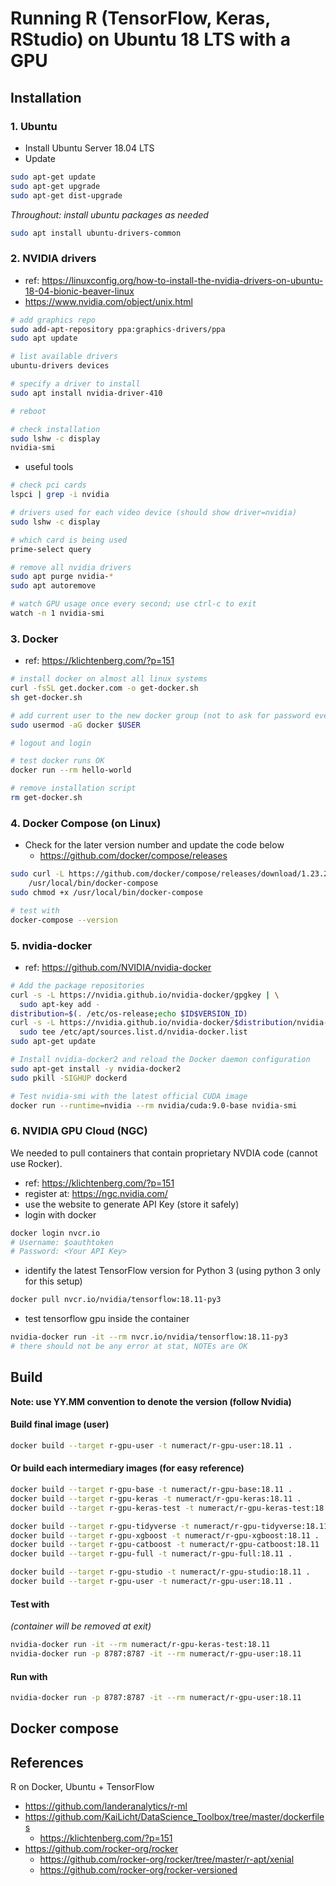 # Running R (TensorFlow, Keras, RStudio) on Ubuntu 18 LTS with a GPU


## Installation


### 1. Ubuntu

- Install Ubuntu Server 18.04 LTS
- Update

```sh
sudo apt-get update
sudo apt-get upgrade
sudo apt-get dist-upgrade
```

_Throughout: install ubuntu packages as needed_

```sh
sudo apt install ubuntu-drivers-common
```


### 2. NVIDIA drivers

- ref: https://linuxconfig.org/how-to-install-the-nvidia-drivers-on-ubuntu-18-04-bionic-beaver-linux
- https://www.nvidia.com/object/unix.html

```sh
# add graphics repo
sudo add-apt-repository ppa:graphics-drivers/ppa
sudo apt update

# list available drivers
ubuntu-drivers devices

# specify a driver to install
sudo apt install nvidia-driver-410

# reboot

# check installation
sudo lshw -c display
nvidia-smi
```

- useful tools

```sh
# check pci cards
lspci | grep -i nvidia

# drivers used for each video device (should show driver=nvidia)
sudo lshw -c display

# which card is being used
prime-select query

# remove all nvidia drivers
sudo apt purge nvidia-*
sudo apt autoremove

# watch GPU usage once every second; use ctrl-c to exit
watch -n 1 nvidia-smi
```


### 3. Docker

- ref: https://klichtenberg.com/?p=151

```sh
# install docker on almost all linux systems
curl -fsSL get.docker.com -o get-docker.sh
sh get-docker.sh

# add current user to the new docker group (not to ask for password every time)
sudo usermod -aG docker $USER

# logout and login

# test docker runs OK
docker run --rm hello-world

# remove installation script
rm get-docker.sh
```


### 4. Docker Compose (on Linux)

- Check for the later version number and update the code below
    + https://github.com/docker/compose/releases

```sh
sudo curl -L https://github.com/docker/compose/releases/download/1.23.2/docker-compose-`uname -s`-`uname -m` -o \
    /usr/local/bin/docker-compose
sudo chmod +x /usr/local/bin/docker-compose

# test with
docker-compose --version
```


### 5. nvidia-docker

- ref: https://github.com/NVIDIA/nvidia-docker

```sh
# Add the package repositories
curl -s -L https://nvidia.github.io/nvidia-docker/gpgkey | \
  sudo apt-key add -
distribution=$(. /etc/os-release;echo $ID$VERSION_ID)
curl -s -L https://nvidia.github.io/nvidia-docker/$distribution/nvidia-docker.list | \
  sudo tee /etc/apt/sources.list.d/nvidia-docker.list
sudo apt-get update

# Install nvidia-docker2 and reload the Docker daemon configuration
sudo apt-get install -y nvidia-docker2
sudo pkill -SIGHUP dockerd

# Test nvidia-smi with the latest official CUDA image
docker run --runtime=nvidia --rm nvidia/cuda:9.0-base nvidia-smi
```


### 6. NVIDIA GPU Cloud (NGC)

We needed to pull containers that contain proprietary NVDIA code (cannot use Rocker).

- ref: https://klichtenberg.com/?p=151
- register at: https://ngc.nvidia.com/
- use the website to generate API Key (store it safely)
- login with docker

```sh
docker login nvcr.io
# Username: $oauthtoken
# Password: <Your API Key>
```

- identify the latest TensorFlow version for Python 3 (using python 3 only for this setup)

```sh
docker pull nvcr.io/nvidia/tensorflow:18.11-py3
```

- test tensorflow gpu inside the container
```sh
nvidia-docker run -it --rm nvcr.io/nvidia/tensorflow:18.11-py3
# there should not be any error at stat, NOTEs are OK
```


## Build

**Note: use YY.MM convention to denote the version (follow Nvidia)**

#### Build final image (user)

```sh
docker build --target r-gpu-user -t numeract/r-gpu-user:18.11 .
```

#### Or build each intermediary images (for easy reference)


```sh
docker build --target r-gpu-base -t numeract/r-gpu-base:18.11 .
docker build --target r-gpu-keras -t numeract/r-gpu-keras:18.11 .
docker build --target r-gpu-keras-test -t numeract/r-gpu-keras-test:18.11 .

docker build --target r-gpu-tidyverse -t numeract/r-gpu-tidyverse:18.11 .
docker build --target r-gpu-xgboost -t numeract/r-gpu-xgboost:18.11 .
docker build --target r-gpu-catboost -t numeract/r-gpu-catboost:18.11 .
docker build --target r-gpu-full -t numeract/r-gpu-full:18.11 .

docker build --target r-gpu-studio -t numeract/r-gpu-studio:18.11 .
docker build --target r-gpu-user -t numeract/r-gpu-user:18.11 .
```

#### Test with

_(container will be removed at exit)_

```sh
nvidia-docker run -it --rm numeract/r-gpu-keras-test:18.11
nvidia-docker run -p 8787:8787 -it --rm numeract/r-gpu-user:18.11
```


#### Run with

```sh
nvidia-docker run -p 8787:8787 -it --rm numeract/r-gpu-user:18.11
```

## Docker compose



## References


R on Docker, Ubuntu + TensorFlow

- https://github.com/landeranalytics/r-ml
- https://github.com/KaiLicht/DataScience_Toolbox/tree/master/dockerfiles
    + https://klichtenberg.com/?p=151
- https://github.com/rocker-org/rocker
    + https://github.com/rocker-org/rocker/tree/master/r-apt/xenial
    + https://github.com/rocker-org/rocker-versioned
